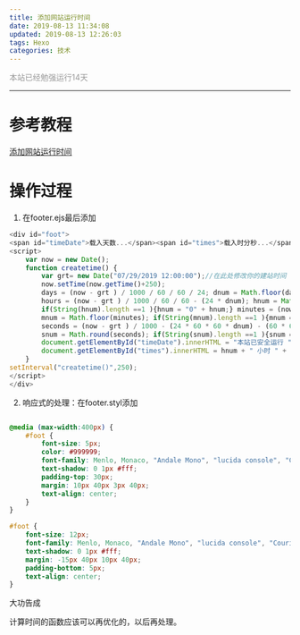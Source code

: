 ```yaml
---
title: 添加网站运行时间
date: 2019-08-13 11:34:08
updated: 2019-08-13 12:26:03
tags: Hexo
categories: 技术
---
```

<script language="javascript">
    function copyit()
    {
    var v=document.getElementById("a").value;
    window.clipboardData.setData("text",v);
    }
    </script>
<font color="#999999">本站已经勉强运行14天</font>

<!--more-->
---
# 参考教程
[添加网站运行时间](https://blog.csdn.net/qq_36759224/article/details/85010191#font_colorFF0000___font_108)

# 操作过程
1. 在footer.ejs最后添加
```javascript
<div id="foot">
<span id="timeDate">载入天数...</span><span id="times">载入时分秒...</span>
<script>
    var now = new Date(); 
    function createtime() { 
        var grt= new Date("07/29/2019 12:00:00");//在此处修改你的建站时间
        now.setTime(now.getTime()+250); 
        days = (now - grt ) / 1000 / 60 / 60 / 24; dnum = Math.floor(days); 
        hours = (now - grt ) / 1000 / 60 / 60 - (24 * dnum); hnum = Math.floor(hours); 
        if(String(hnum).length ==1 ){hnum = "0" + hnum;} minutes = (now - grt ) / 1000 /60 - (24 * 60 * dnum) - (60 * hnum); 
        mnum = Math.floor(minutes); if(String(mnum).length ==1 ){mnum = "0" + mnum;} 
        seconds = (now - grt ) / 1000 - (24 * 60 * 60 * dnum) - (60 * 60 * hnum) - (60 * mnum); 
        snum = Math.round(seconds); if(String(snum).length ==1 ){snum = "0" + snum;} 
        document.getElementById("timeDate").innerHTML = "本站已安全运行 "+dnum+" 天 "; 
        document.getElementById("times").innerHTML = hnum + " 小时 " + mnum + " 分 " + snum + " 秒"; 
    } 
setInterval("createtime()",250);
</script>
</div>
```
2. 响应式的处理：在footer.styl添加
```CSS

@media (max-width:400px) {
	#foot {
	    font-size: 5px;
	    color: #999999;
	    font-family: Menlo, Monaco, "Andale Mono", "lucida console", "Courier New", monospace;
	    text-shadow: 0 1px #fff;
	    padding-top: 30px;
	    margin: 10px 40px 3px 40px;
	    text-align: center;
	}
}

#foot {
    font-size: 12px;
    font-family: Menlo, Monaco, "Andale Mono", "lucida console", "Courier New", monospace;
    text-shadow: 0 1px #fff;
    margin: -15px 40px 10px 40px;
    padding-bottom: 5px;
    text-align: center;
}

```
大功告成

计算时间的函数应该可以再优化的，以后再处理。